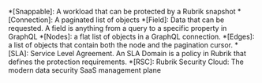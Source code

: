 *[Snappable]: A workload that can be protected by a Rubrik snapshot
*[Connection]: A paginated list of objects
*[Field]: Data that can be requested. A field is anything from a query to a specific property in GraphQL
*[Nodes]: a flat list of objects in a GraphQL connection.
*[Edges]: a list of objects that contain both the node and the pagination cursor.
*[SLA]: Service Level Agreement. An SLA Domain is a policy in Rubrik that defines the protection requirements.
*[RSC]: Rubrik Security Cloud: The modern data security SaaS management plane 